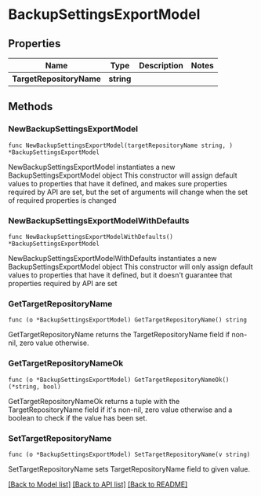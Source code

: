 # BackupSettingsExportModel

## Properties

Name | Type | Description | Notes
------------ | ------------- | ------------- | -------------
**TargetRepositoryName** | **string** |  | 

## Methods

### NewBackupSettingsExportModel

`func NewBackupSettingsExportModel(targetRepositoryName string, ) *BackupSettingsExportModel`

NewBackupSettingsExportModel instantiates a new BackupSettingsExportModel object
This constructor will assign default values to properties that have it defined,
and makes sure properties required by API are set, but the set of arguments
will change when the set of required properties is changed

### NewBackupSettingsExportModelWithDefaults

`func NewBackupSettingsExportModelWithDefaults() *BackupSettingsExportModel`

NewBackupSettingsExportModelWithDefaults instantiates a new BackupSettingsExportModel object
This constructor will only assign default values to properties that have it defined,
but it doesn't guarantee that properties required by API are set

### GetTargetRepositoryName

`func (o *BackupSettingsExportModel) GetTargetRepositoryName() string`

GetTargetRepositoryName returns the TargetRepositoryName field if non-nil, zero value otherwise.

### GetTargetRepositoryNameOk

`func (o *BackupSettingsExportModel) GetTargetRepositoryNameOk() (*string, bool)`

GetTargetRepositoryNameOk returns a tuple with the TargetRepositoryName field if it's non-nil, zero value otherwise
and a boolean to check if the value has been set.

### SetTargetRepositoryName

`func (o *BackupSettingsExportModel) SetTargetRepositoryName(v string)`

SetTargetRepositoryName sets TargetRepositoryName field to given value.



[[Back to Model list]](../README.md#documentation-for-models) [[Back to API list]](../README.md#documentation-for-api-endpoints) [[Back to README]](../README.md)


